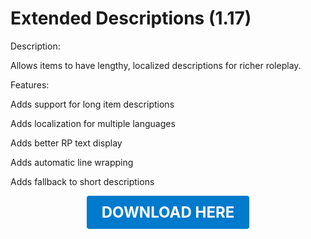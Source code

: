 # Extended Descriptions (1.17)

Description:

Allows items to have lengthy, localized descriptions for richer roleplay.

Features:

Adds support for long item descriptions

Adds localization for multiple languages

Adds better RP text display

Adds automatic line wrapping

Adds fallback to short descriptions

<p align="center"><a href="https://github.com/LiliaFramework/Modules/raw/refs/heads/gh-pages/extendeddescriptions.zip" style="display:inline-block;padding:12px 24px;font-size:1.5rem;font-weight:bold;text-decoration:none;color:#fff;background-color:#007acc;border-radius:4px;">DOWNLOAD HERE</a></p>